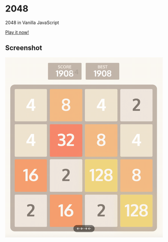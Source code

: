 # 2048
 2048 in Vanilla JavaScript

 [Play it now!](https://0olong.github.io/2048/)

## Screenshot

![2048](Screenshot/1.gif)

